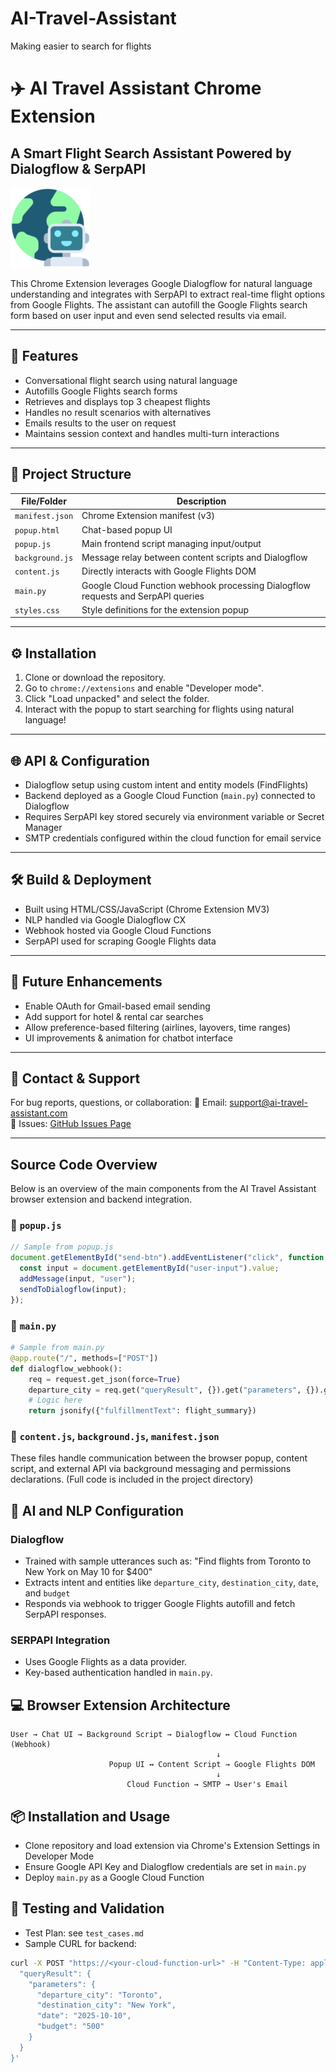 # AI-Travel-Assistant
Making easier to search for flights

# ✈️ AI Travel Assistant Chrome Extension  
## A Smart Flight Search Assistant Powered by Dialogflow & SerpAPI

![AI Travel Assistant](images/icon128.png)

This Chrome Extension leverages Google Dialogflow for natural language understanding and integrates with SerpAPI to extract real-time flight options from Google Flights. The assistant can autofill the Google Flights search form based on user input and even send selected results via email.

---

## 🧠 Features

- Conversational flight search using natural language
- Autofills Google Flights search forms
- Retrieves and displays top 3 cheapest flights
- Handles no result scenarios with alternatives
- Emails results to the user on request
- Maintains session context and handles multi-turn interactions

---

## 📁 Project Structure

| File/Folder | Description |
|-------------|-------------|
| `manifest.json` | Chrome Extension manifest (v3) |
| `popup.html` | Chat-based popup UI |
| `popup.js` | Main frontend script managing input/output |
| `background.js` | Message relay between content scripts and Dialogflow |
| `content.js` | Directly interacts with Google Flights DOM |
| `main.py` | Google Cloud Function webhook processing Dialogflow requests and SerpAPI queries |
| `styles.css` | Style definitions for the extension popup |

---

## ⚙️ Installation

1. Clone or download the repository.
2. Go to `chrome://extensions` and enable "Developer mode".
3. Click "Load unpacked" and select the folder.
4. Interact with the popup to start searching for flights using natural language!

---

## 🌐 API & Configuration

- Dialogflow setup using custom intent and entity models (FindFlights)
- Backend deployed as a Google Cloud Function (`main.py`) connected to Dialogflow
- Requires SerpAPI key stored securely via environment variable or Secret Manager
- SMTP credentials configured within the cloud function for email service

---

## 🛠️ Build & Deployment

- Built using HTML/CSS/JavaScript (Chrome Extension MV3)
- NLP handled via Google Dialogflow CX
- Webhook hosted via Google Cloud Functions
- SerpAPI used for scraping Google Flights data

---

## 🚀 Future Enhancements

- Enable OAuth for Gmail-based email sending
- Add support for hotel & rental car searches
- Allow preference-based filtering (airlines, layovers, time ranges)
- UI improvements & animation for chatbot interface

---

## 📧 Contact & Support
For bug reports, questions, or collaboration:
📮 Email: support@ai-travel-assistant.com  
🐛 Issues: [GitHub Issues Page](https://github.com/yourusername/ai-travel-assistant/issues)

---

## Source Code Overview

Below is an overview of the main components from the AI Travel Assistant browser extension and backend integration.

### 📁 `popup.js`
```javascript
// Sample from popup.js
document.getElementById("send-btn").addEventListener("click", function () {
  const input = document.getElementById("user-input").value;
  addMessage(input, "user");
  sendToDialogflow(input);
});
```

### 📁 `main.py`
```python
# Sample from main.py
@app.route("/", methods=["POST"])
def dialogflow_webhook():
    req = request.get_json(force=True)
    departure_city = req.get("queryResult", {}).get("parameters", {}).get("departure_city", "")
    # Logic here
    return jsonify({"fulfillmentText": flight_summary})
```

### 📁 `content.js`, `background.js`, `manifest.json`
These files handle communication between the browser popup, content script, and external API via background messaging and permissions declarations.
(Full code is included in the project directory)

## 🧠 AI and NLP Configuration

### Dialogflow
- Trained with sample utterances such as: "Find flights from Toronto to New York on May 10 for $400"
- Extracts intent and entities like `departure_city`, `destination_city`, `date`, and `budget`
- Responds via webhook to trigger Google Flights autofill and fetch SerpAPI responses.

### SERPAPI Integration
- Uses Google Flights as a data provider.
- Key-based authentication handled in `main.py`.

## 💻 Browser Extension Architecture

```
User → Chat UI → Background Script → Dialogflow ↔ Cloud Function (Webhook)
                                              ↓
                      Popup UI ↔ Content Script → Google Flights DOM
                                              ↓
                          Cloud Function → SMTP → User's Email
```

## 📦 Installation and Usage
- Clone repository and load extension via Chrome's Extension Settings in Developer Mode
- Ensure Google API Key and Dialogflow credentials are set in `main.py`
- Deploy `main.py` as a Google Cloud Function

## 🧪 Testing and Validation
- Test Plan: see `test_cases.md`
- Sample CURL for backend:
```bash
curl -X POST "https://<your-cloud-function-url>" -H "Content-Type: application/json" -d '{
  "queryResult": {
    "parameters": {
      "departure_city": "Toronto",
      "destination_city": "New York",
      "date": "2025-10-10",
      "budget": "500"
    }
  }
}'
```

